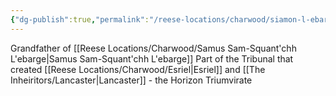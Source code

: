 ```yaml
---
{"dg-publish":true,"permalink":"/reese-locations/charwood/siamon-l-ebarge/"}
---
```


Grandfather of [[Reese Locations/Charwood/Samus Sam-Squant'chh L'ebarge\|Samus Sam-Squant'chh L'ebarge]]
Part of the Tribunal that created [[Reese Locations/Charwood/Esriel\|Esriel]] and [[The Inheiritors/Lancaster\|Lancaster]] - the Horizon Triumvirate